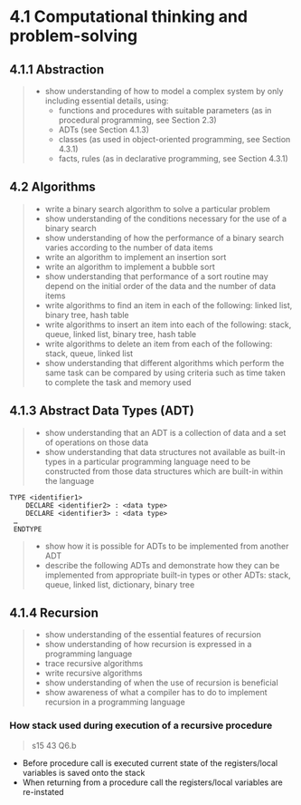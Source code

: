 # 4.1 Computational thinking and problem-solving


4.1.1 Abstraction
-----------------

> - show understanding of how to model a complex system by only including essential details, using:
>   - functions and procedures with suitable parameters (as in procedural programming, see Section 2.3)
>   - ADTs (see Section 4.1.3) 
>   - classes (as used in object-oriented programming, see Section 4.3.1) 
>   - facts, rules (as in declarative programming, see Section 4.3.1)




4.2 Algorithms 
----------------

> - write a binary search algorithm to solve a particular problem
> - show understanding of the conditions necessary for the use of a binary search
> - show understanding of how the performance of a binary search varies according to the number of data items 
> - write an algorithm to implement an insertion sort
> - write an algorithm to implement a bubble sort
> - show understanding that performance of a sort routine may depend on the initial order of the data and the number of data items
> - write algorithms to find an item in each of the following: linked list, binary tree, hash table
> - write algorithms to insert an item into each of the following: stack, queue, linked list, binary tree, hash table 
> - write algorithms to delete an item from each of the following: stack, queue, linked list
> - show understanding that different algorithms which perform the same task can be compared by using criteria such as time taken to complete the task and memory used




4.1.3 Abstract Data Types (ADT)
-------------------------------
> - show understanding that an ADT is a collection of data and a set of operations on those data
> - show understanding that data structures not available as built-in types in a particular programming language need to be constructed from those data structures which are built-in within the language
```
TYPE <identifier1> 
	DECLARE <identifier2> : <data type>
	DECLARE <identifier3> : <data type>
 …
 ENDTYPE
```
> - show how it is possible for ADTs to be implemented from another ADT
> - describe the following ADTs and demonstrate how they can be implemented from appropriate built-in types or other ADTs: stack, queue, linked list, dictionary, binary tree



4.1.4 Recursion
-------------------------------
> - show understanding of the essential features of recursion
> - show understanding of how recursion is expressed in a programming language
> - trace recursive algorithms
> - write recursive algorithms
> - show understanding of when the use of recursion is beneficial
> - show awareness of what a compiler has to do to implement recursion in a programming language

### How stack used during execution of a recursive procedure
> s15 43 Q6.b

- Before procedure call is executed current state of the registers/local variables is saved onto the stack
- When returning from a procedure call the registers/local variables are re-instated